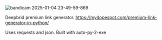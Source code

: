 ![bandicam 2025-01-04 23-49-59-869](https://github.com/user-attachments/assets/e49560d1-e23f-4f56-953a-1fb3589c019a)

Deepbrid premium link generator. https://mydopespot.com/premium-link-generator-in-python/

Uses requests and json. Built with auto-py-2-exe
